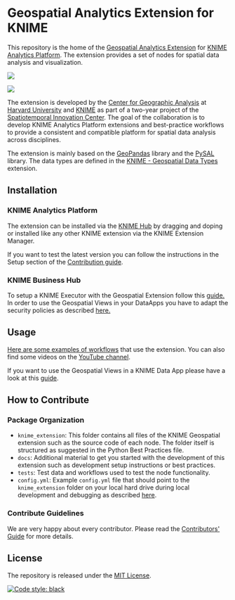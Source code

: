 # Geospatial Analytics Extension for KNIME

This repository is the home of the [Geospatial Analytics Extension](https://hub.knime.com/spatialdatalab/extensions/sdl.harvard.features.geospatial/latest) for [KNIME Analytics Platform](https://www.knime.com/knime-analytics-platform). The extension provides a set of nodes for spatial data analysis and visualization.

![](https://www.knime.com/sites/default/files/2022-12/geospatial1.png)

![](https://www.knime.com/sites/default/files/2022-12/geospatial2.gif)


The extension is developed by the [Center for Geographic Analysis](https://gis.harvard.edu/) at [Harvard University](https://www.harvard.edu/) and [KNIME](https://www.knime.com/) as part of a two-year project of the [Spatiotemporal Innovation Center](https://www.stcenter.net/). The goal of the collaboration is to develop KNIME Analytics Platform extensions and best-practice workflows to provide a consistent and compatible platform for spatial data analysis across disciplines. 

The extension is mainly based on the [GeoPandas](https://geopandas.org/) library and the [PySAL](https://pysal.org/) library. The data types are defined in the 
[KNIME - Geospatial Data Types](https://github.com/knime/knime-geospatial) extension.


## Installation

### KNIME Analytics Platform

The extension can be installed via the [KNIME Hub](https://hub.knime.com/spatialdatalab/extensions/sdl.harvard.features.geospatial/latest) by dragging and doping or installed like any other KNIME extension via the KNIME Extension Manager.


If you want to test the latest version you can follow the instructions in the Setup section of the [Contribution guide](https://github.com/spatial-data-lab/knime-geospatial-extension/blob/main/CONTRIBUTING.md#setup).

### KNIME Business Hub
To setup a KNIME Executor with the Geospatial Extension follow this [guide.](https://github.com/spatial-data-lab/knime-geospatial-extension/blob/main/docs/geospatial-install.md)
In order to use the Geospatial Views in your DataApps you have to adapt the security policies as described [here.](https://github.com/spatial-data-lab/knime-geospatial-extension/blob/main/docs/geospatialViewsWebPortal.md)

## Usage

[Here are some examples of workflows](https://hub.knime.com/center%20for%20geographic%20analysis%20at%20harvard%20university/spaces/Geospatial%20Analytics%20Examples/latest/~ieq2yfgeQUshNTi-/) that use the extension. You can also find some videos on the [YouTube channel](https://www.youtube.com/watch?v=6jz-YIGMsKM&list=PLnFUy1r9kH-20dWQGVKKiUAOlbPGxyBUv).

If you want to use the Geospatial Views in a KNIME Data App please have a look at this [guide](https://github.com/spatial-data-lab/knime-geospatial-extension/blob/main/docs/geospatialViewsWebPortal.md).

## How to Contribute

### Package Organization

* `knime_extension`: This folder contains all files of the KNIME Geospatial extension such as the source code of each node. The folder itself is structured as suggested in the Python Best Practices file.
* `docs`: Additional material to get you started with the development of this extension such as development setup instructions or best practices.
* `tests`: Test data and workflows used to test the node functionality.
* `config.yml`: Example `config.yml` file that should point to the `knime_extension` folder on your local hard drive during local development and debugging as described [here](https://docs.knime.com/latest/pure_python_node_extensions_guide/index.html#tutorial-writing-first-py-node).


### Contribute Guidelines

We are very happy about every contributor. Please read the [Contributors' Guide](https://github.com/spatial-data-lab/knime-geospatial-extension/blob/main/CONTRIBUTING.md) for more details.


## License
The repository is released under the [MIT License](https://opensource.org/licenses/MIT).

[![Code style: black](https://img.shields.io/badge/code%20style-black-000000.svg)](https://github.com/psf/black)
